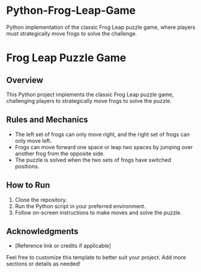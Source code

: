 # Python-Frog-Leap-Game
Python implementation of the classic Frog Leap puzzle game, where players must strategically move frogs to solve the challenge.

# Frog Leap Puzzle Game

## Overview
This Python project implements the classic Frog Leap puzzle game, challenging players to strategically move frogs to solve the puzzle.

## Rules and Mechanics
- The left set of frogs can only move right, and the right set of frogs can only move left.
- Frogs can move forward one space or leap two spaces by jumping over another frog from the opposite side.
- The puzzle is solved when the two sets of frogs have switched positions.

## How to Run
1. Clone the repository.
2. Run the Python script in your preferred environment.
3. Follow on-screen instructions to make moves and solve the puzzle.

## Acknowledgments
- [Reference link or credits if applicable]

Feel free to customize this template to better suit your project. Add more sections or details as needed!

